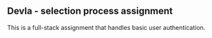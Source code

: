 ## Devla - selection process assignment

This is a full-stack assignment that handles basic user authentication.
